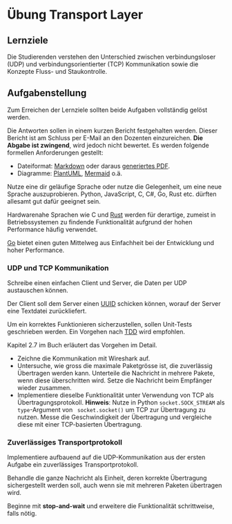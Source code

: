 # Übung Transport Layer

## Lernziele

Die Studierenden verstehen den Unterschied zwischen verbindungsloser (UDP) und verbindungsorientierter (TCP)
Kommunikation sowie die Konzepte Fluss- und Staukontrolle.

## Aufgabenstellung

Zum Erreichen der Lernziele sollten beide Aufgaben vollständig gelöst werden.

Die Antworten sollen in einem kurzen Bericht festgehalten werden.
Dieser Bericht ist am Schluss per E-Mail an den Dozenten einzureichen.
**Die Abgabe ist zwingend**, wird jedoch nicht bewertet.
Es werden folgende formellen Anforderungen gestellt:

- Dateiformat: [Markdown](https://www.markdownguide.org/) oder daraus [generiertes PDF](https://pandoc.org/).
- Diagramme: [PlantUML](https://plantuml.com/de/), [Mermaid](https://mermaid.js.org/) o.ä.

Nutze eine dir geläufige Sprache oder nutze die Gelegenheit, um eine neue Sprache auszuprobieren.
Python, JavaScript, C, C#, Go, Rust etc. dürften allesamt gut dafür geeignet sein.

Hardwarenahe Sprachen wie C und [Rust](https://www.rust-lang.org/) werden für derartige, zumeist in Betriebssystemen zu
findende Funktionalität aufgrund der hohen Performance häufig verwendet.

[Go](https://go.dev/) bietet einen guten Mittelweg aus Einfachheit bei der Entwicklung und hoher Performance.

### UDP und TCP Kommunikation

Schreibe einen einfachen Client und Server, die Daten per UDP austauschen können.

Der Client soll dem Server einen [UUID](https://de.wikipedia.org/wiki/Universally_Unique_Identifier) schicken können,
worauf der Server eine Textdatei zurückliefert.

Um ein korrektes Funktionieren sicherzustellen, sollen Unit-Tests geschrieben werden.
Ein Vorgehen nach [TDD](https://de.wikipedia.org/wiki/Testgetriebene_Entwicklung) wird empfohlen.

Kapitel 2.7 im Buch erläutert das Vorgehen im Detail.

- Zeichne die Kommunikation mit Wireshark auf.
- Untersuche, wie gross die maximale Paketgrösse ist, die zuverlässig Übertragen werden kann.
  Unterteile die Nachricht in mehrere Pakete, wenn diese überschritten wird.
  Setze die Nachricht beim Empfänger wieder zusammen.
- Implementiere dieselbe Funktionalität unter Verwendung von TCP als Übertragungsprotokoll.
  **Hinweis**: Nutze in Python `socket.SOCK_STREAM` als `type`-Argument von ` socket.socket()` um TCP zur Übertragung zu
  nutzen.
  Messe die Geschwindigkeit der Übertragung und vergleiche diese mit einer TCP-basierten Übertragung.

### Zuverlässiges Transportprotokoll

Implementiere aufbauend auf die UDP-Kommunikation aus der ersten Aufgabe ein zuverlässiges Transportprotokoll.

Behandle die ganze Nachricht als Einheit, deren korrekte Übertragung sichergestellt werden soll, auch wenn sie mit
mehreren Paketen übertragen wird.

Beginne mit **stop-and-wait** und erweitere die Funktionalität schrittweise, falls nötig.